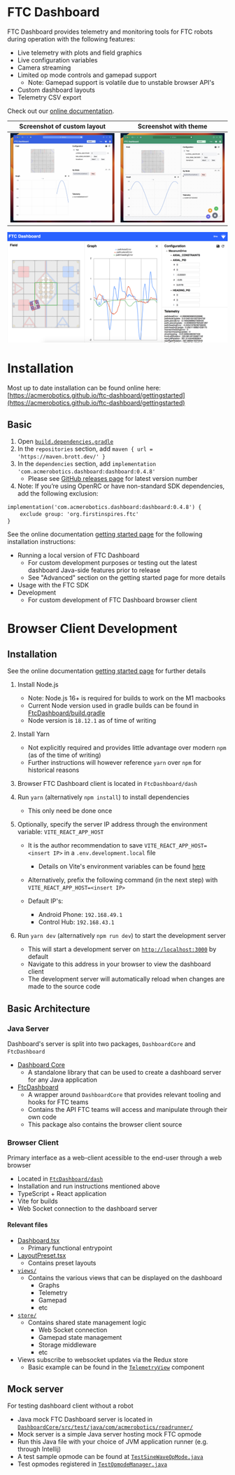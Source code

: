 # FTC Dashboard

FTC Dashboard provides telemetry and monitoring tools for FTC robots during operation with the following features:

- Live telemetry with plots and field graphics
- Live configuration variables
- Camera streaming
- Limited op mode controls and gamepad support
  - Note: Gamepad support is volatile due to unstable browser API's
- Custom dashboard layouts
- Telemetry CSV export

Check out our [online documentation](https://acmerobotics.github.io/ftc-dashboard).

|       Screenshot of custom layout        |          Screenshot with theme           |
| :--------------------------------------: | :--------------------------------------: |
| ![](docs/images/readme-screenshot-2.jpg) | ![](docs/images/readme-screenshot-1.jpg) |

![Dashboard Screenshot 3](docs/images/readme-screenshot-3.png)

# Installation

Most up to date installation can be found online here: [https://acmerobotics.github.io/ftc-dashboard/gettingstarted](https://acmerobotics.github.io/ftc-dashboard/gettingstarted)

## Basic

1. Open [`build.dependencies.gradle`](https://github.com/FIRST-Tech-Challenge/FtcRobotController/blob/master/build.dependencies.gradle)
2. In the `repositories` section, add `maven { url = 'https://maven.brott.dev/' }`
3. In the `dependencies` section, add `implementation 'com.acmerobotics.dashboard:dashboard:0.4.8'`
   - Please see [GitHub releases page](https://github.com/acmerobotics/ftc-dashboard/releases) for latest version number
4. Note: If you’re using OpenRC or have non-standard SDK dependencies, add the following exclusion:

```
implementation('com.acmerobotics.dashboard:dashboard:0.4.8') {
    exclude group: 'org.firstinspires.ftc'
}
```

See the online documentation [getting started page](https://acmerobotics.github.io/ftc-dashboard/gettingstarted) for the following installation instructions:

- Running a local version of FTC Dashboard
  - For custom development purposes or testing out the latest dashboard Java-side features prior to release
  - See "Advanced" section on the getting started page for more details
- Usage with the FTC SDK
- Development
  - For custom development of FTC Dashboard browser client

# Browser Client Development

## Installation

See the online documentation [getting started page](https://acmerobotics.github.io/ftc-dashboard/gettingstarted) for further details

1. Install Node.js

   - Note: Node.js 16+ is required for builds to work on the M1 macbooks
   - Current Node version used in gradle builds can be found in [FtcDashboard/build.gradle](https://github.com/acmerobotics/ftc-dashboard/blob/8ac8b29257dede5f4a13c440fe6756efc270cbb8/FtcDashboard/build.gradle#L4)
   - Node version is `18.12.1` as of time of writing

2. Install Yarn

   - Not explicitly required and provides little advantage over modern `npm` (as of the time of writing)
   - Further instructions will however reference `yarn` over `npm` for historical reasons

3. Browser FTC Dashboard client is located in `FtcDashboard/dash`

4. Run `yarn` (alternatively `npm install`) to install dependencies

   - This only need be done once

5. Optionally, specify the server IP address through the environment variable: `VITE_REACT_APP_HOST`

   - It is the author recommendation to save `VITE_REACT_APP_HOST=<insert IP>` in a `.env.development.local` file

     - Details on Vite's environment variables can be found [here](https://vitejs.dev/guide/env-and-mode.html)

   - Alternatively, prefix the following command (in the next step) with `VITE_REACT_APP_HOST=<insert IP>`

   - Default IP's:
     - Android Phone: `192.168.49.1`
     - Control Hub: `192.168.43.1`

6. Run `yarn dev` (alternatively `npm run dev`) to start the development server

   - This will start a development server on [`http://localhost:3000`](http://localhost:3000) by default
   - Navigate to this address in your browser to view the dashboard client
   - The development server will automatically reload when changes are made to the source code

## Basic Architecture

### Java Server

Dashboard's server is split into two packages, `DashboardCore` and `FtcDashboard`

- [Dashboard Core](https://github.com/acmerobotics/ftc-dashboard/tree/master/DashboardCore/src/main/java/com/acmerobotics/dashboard)
  - A standalone library that can be used to create a dashboard server for any Java application
- [FtcDashboard](https://github.com/acmerobotics/ftc-dashboard/tree/master/FtcDashboard/src/main/java/com/acmerobotics/dashboard)
  - A wrapper around `DashboardCore` that provides relevant tooling and hooks for FTC teams
  - Contains the API FTC teams will access and manipulate through their own code
  - This package also contains the browser client source

### Browser Client

Primary interface as a web-client acessible to the end-user through a web browser

- Located in [`FtcDashboard/dash`](https://github.com/acmerobotics/ftc-dashboard/tree/master/FtcDashboard/dash)
- Installation and run instructions mentioned above
- TypeScript + React application
- Vite for builds
- Web Socket connection to the dashboard server

#### Relevant files

- [Dashboard.tsx](https://github.com/acmerobotics/ftc-dashboard/blob/master/FtcDashboard/dash/src/components/Dashboard/Dashboard.tsx)
  - Primary functional entrypoint
- [LayoutPreset.tsx](https://github.com/acmerobotics/ftc-dashboard/blob/master/FtcDashboard/dash/src/enums/LayoutPreset.tsx)
  - Contains preset layouts
- [`views/`](https://github.com/acmerobotics/ftc-dashboard/tree/master/FtcDashboard/dash/src/components/views)
  - Contains the various views that can be displayed on the dashboard
    - Graphs
    - Telemetry
    - Gamepad
    - etc
- [`store/`](https://github.com/acmerobotics/ftc-dashboard/tree/master/FtcDashboard/dash/src/store)
  - Contains shared state management logic
    - Web Socket connection
    - Gamepad state management
    - Storage middleware
    - etc
- Views subscribe to websocket updates via the Redux store
  - Basic example can be found in the [`TelemetryView`](https://github.com/acmerobotics/ftc-dashboard/blob/8ac8b29257dede5f4a13c440fe6756efc270cbb8/FtcDashboard/dash/src/components/views/TelemetryView.tsx#L21) component

## Mock server

For testing dashboard client without a robot

- Java mock FTC Dashboard server is located in [`DashboardCore/src/test/java/com/acmerobotics/roadrunner/`](https://github.com/acmerobotics/ftc-dashboard/blob/master/DashboardCore/src/test/java/com/acmerobotics/roadrunner/TestServer.java)
- Mock server is a simple Java server hosting mock FTC opmode
- Run this Java file with your choice of JVM application runner (e.g. through Intellij)
- A test sample opmode can be found at [`TestSineWaveOpMode.java`](https://github.com/acmerobotics/ftc-dashboard/blob/master/DashboardCore/src/test/java/com/acmerobotics/roadrunner/TestSineWaveOpMode.java)
- Test opmodes registered in [`TestOpmodeManager.java`](https://github.com/acmerobotics/ftc-dashboard/blob/8ac8b29257dede5f4a13c440fe6756efc270cbb8/DashboardCore/src/test/java/com/acmerobotics/roadrunner/testopmode/TestOpModeManager.java#L10)
